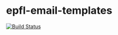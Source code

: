 epfl-email-templates
====================

[![Build Status][github-actions-image]][github-actions-url]

[github-actions-image]: https://github.com/epfl-si/epfl-email-templates/workflows/Build/badge.svg
[github-actions-url]: https://github.com/epfl-si/epfl-email-templates/actions/
